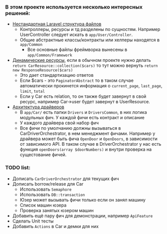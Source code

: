 ### В этом проекте используется несколько интересных решений:
 - [Нестандартная Laravel структура файлов](app/Common)
   - Контроллеры, ресурсы и тд разделены по сущностям. Например UserController следует искать в `app/User/Controller`.
   - Общие абстрактные классы/контракты или хелперы находятся в `app/Common`
     - Все основные файлы фреймворка вынесены в `app/Common/Framework`
 - [Динамические ресурсы](app/Common/Http/Resources), если в обычном проекте нужно делать `return CarResource::collection($cars)` то тут можно вернуть `return new ResponseResource($cars)`
   - Это дает стандартизацию ответов
   - Если $cars - это `PaginatorAbstract` то в таком случае автоматически прокинется информация о `current_page`, `last_page`, `limit`, `total`
   - Если у Car есть relation, то он также будет завернут в свой ресурс, например Car->user будет завернут в UserResource.
 - [Архитектура драйверов](app/Car)
   - В `app/Car/` есть папки `Drivers` и `DriversCommon`, в них логика модульных фич. У каждой фичи есть контракт и описание
   - У каждого драйвера свой набор фич
   - Все фичи по умолчанию должны вызываться в CarDriverOrchestrator, в нем менеджмент фичами. Например у драйвера может быть фича `OpenDoor` и `OpenDoors`, в зависимости от зависимого API. В таком случае в DriverOrchestrator у нас есть функция `openDoors(array $doorNumbers)` и внутри проверка на сущестование фичей.


### TODO list:
 - Дописать `CarDriverOrchestrator` для текущих фич
 - Дописать borrow/release для Car
   - Использовать `Semaphore`
   - Использовать `DB::transaction`
   - Юзер может вызывать фичи только если он занял машину
   - Список машин юзера
   - Проверка занятых юзером машин
 - Добавить ещё пару фич для демонстрации, например `ApiFeature`
 - Сделать Unit тесты
 - Добавить `Actions` в Car и демки для них
